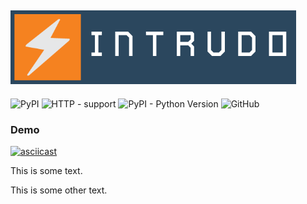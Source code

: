 ![intrudo](https://github.com/0xless/intrudo/blob/main/img/logo.png)
-----------------------------
![PyPI](https://img.shields.io/pypi/v/asyncio?label=asyncio)
![HTTP - support](https://img.shields.io/badge/HTTP-1.1-blue)
![PyPI - Python Version](https://img.shields.io/pypi/pyversions/asyncio)
![GitHub](https://img.shields.io/github/license/0xless/intrudo)

### Demo
[![asciicast](https://asciinema.org/a/SmaFco0xO4mBjXHk3K5cSxtjp.svg)](https://asciinema.org/a/SmaFco0xO4mBjXHk3K5cSxtjp)

<p>This is some text.</p>
<script src="https://asciinema.org/a/14.js" id="asciicast-14" async></script>
<p>This is some other text.</p>
